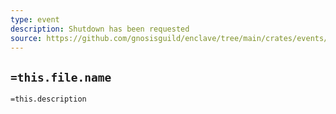 ```yaml
---
type: event
description: Shutdown has been requested
source: https://github.com/gnosisguild/enclave/tree/main/crates/events/src/enclave_event/shutdown.rs
---
```


## `=this.file.name`

`=this.description`
